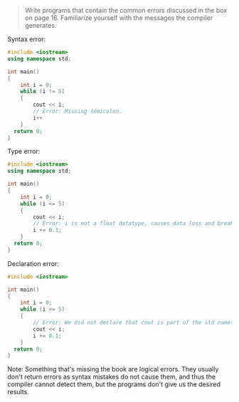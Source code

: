 > Write programs that contain the common errors discussed in the box on page 16. Familiarize yourself with the messages the compiler generates.

Syntax error:
```cpp
#include <iostream>
using namespace std;

int main()
{
	int i = 0;
	while (i != 5)
	{
		cout << i;
		// Error: Missing semicolon.
		i++
	}
  return 0;
}
```

Type error:
```cpp
#include <iostream>
using namespace std;

int main()
{
	int i = 0;
	while (i <= 5)
	{
		cout << i;
		// Error: i is not a float datatype, causes data loss and breaks the loop.
		i += 0.1;
	}
  return 0;
}
```

Declaration error:
```cpp
#include <iostream>

int main()
{
	int i = 0;
	while (i <= 5)
	{
		// Error: We did not declare that cout is part of the std namespace and we didn't use the namespace.
		cout << i;
		i += 0.1;
	}
  return 0;
}
```

Note: Something that's missing the book are logical errors. They usually don't return errors as syntax mistakes do not cause them, and thus the compiler cannot detect them, but the programs don't give us the desired results. 
